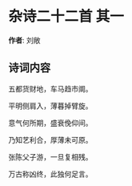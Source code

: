 # 杂诗二十二首  其一

**作者**: 刘敞

## 诗词内容

五都货财地，车马趋市阛。

平明侧肩入，薄暮掉臂旋。

意气何所期，盛衰俛仰间。

乃知艺利合，厚薄未可原。

张陈父子游，一旦复相残。

万古称凶终，此独何足言。

